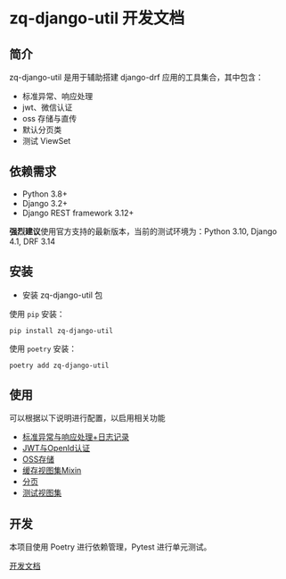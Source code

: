 # zq-django-util 开发文档

## 简介

zq-django-util 是用于辅助搭建 django-drf 应用的工具集合，其中包含：

- 标准异常、响应处理
- jwt、微信认证
- oss 存储与直传
- 默认分页类
- 测试 ViewSet

## 依赖需求

- Python 3.8+
- Django 3.2+
- Django REST framework 3.12+

**强烈建议**使用官方支持的最新版本，当前的测试环境为：Python 3.10, Django 4.1, DRF 3.14

## 安装

- 安装 zq-django-util 包

使用 `pip` 安装：
```shell
pip install zq-django-util
```

使用 `poetry` 安装：
```shell
poetry add zq-django-util
```

## 使用

可以根据以下说明进行配置，以启用相关功能

- [标准异常与响应处理+日志记录](usage/exception_response_log.md)
- [JWT与OpenId认证](usage/jwt_openid_auth.md)
- [OSS存储](usage/oss_storage.md)
- [缓存视图集Mixin](usage/cache_mixins.md)
- [分页](usage/pagination.md)
- [测试视图集](usage/test_viewset.md)

## 开发

本项目使用 Poetry 进行依赖管理，Pytest 进行单元测试。

[开发文档](development)
